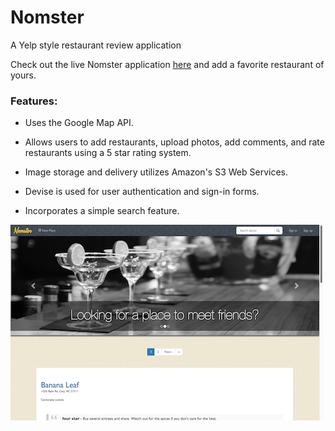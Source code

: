 # Nomster

A Yelp style restaurant review application

Check out the live Nomster application [here](https://nomster-ernie-jamison.herokuapp.com) and add a favorite restaurant of yours.

### Features:

* Uses the Google Map API.

* Allows users to add restaurants, upload photos, add comments, and rate restaurants using a 5 star rating system.

* Image storage and delivery utilizes Amazon's S3 Web Services.

* Devise is used for user authentication and sign-in forms.

* Incorporates a simple search feature.

![alt tag](app/assets/images/nomster.png)
